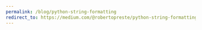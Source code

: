 ```yaml
---
permalink: /blog/python-string-formatting
redirect_to: https://medium.com/@robertopreste/python-string-formatting-1e8c74941bac
---
```

